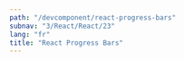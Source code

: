 ```yaml
---
path: "/devcomponent/react-progress-bars"
subnav: "3/React/React/23"
lang: "fr"
title: "React Progress Bars"
---
```

